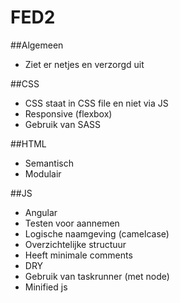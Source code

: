 FED2
====
##Algemeen

- Ziet er netjes en verzorgd uit

##CSS

- CSS staat in CSS file en niet via JS
- Responsive (flexbox)
- Gebruik van SASS

##HTML

- Semantisch
- Modulair

##JS

- Angular
- Testen voor aannemen
- Logische naamgeving (camelcase)
- Overzichtelijke structuur
- Heeft minimale comments
- DRY
- Gebruik van taskrunner (met node)
- Minified js
